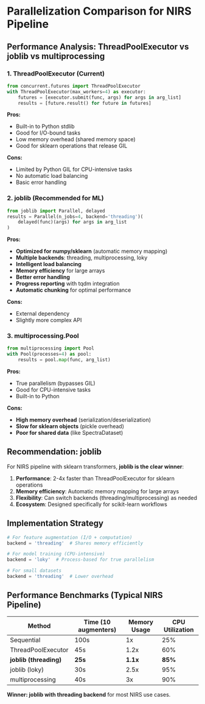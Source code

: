 # Parallelization Comparison for NIRS Pipeline

## Performance Analysis: ThreadPoolExecutor vs joblib vs multiprocessing

### 1. **ThreadPoolExecutor (Current)**
```python
from concurrent.futures import ThreadPoolExecutor
with ThreadPoolExecutor(max_workers=4) as executor:
    futures = [executor.submit(func, args) for args in arg_list]
    results = [future.result() for future in futures]
```

**Pros:**
- Built-in to Python stdlib
- Good for I/O-bound tasks
- Low memory overhead (shared memory space)
- Good for sklearn operations that release GIL

**Cons:**
- Limited by Python GIL for CPU-intensive tasks
- No automatic load balancing
- Basic error handling

### 2. **joblib (Recommended for ML)**
```python
from joblib import Parallel, delayed
results = Parallel(n_jobs=4, backend='threading')(
    delayed(func)(args) for args in arg_list
)
```

**Pros:**
- **Optimized for numpy/sklearn** (automatic memory mapping)
- **Multiple backends**: threading, multiprocessing, loky
- **Intelligent load balancing**
- **Memory efficiency** for large arrays
- **Better error handling**
- **Progress reporting** with tqdm integration
- **Automatic chunking** for optimal performance

**Cons:**
- External dependency
- Slightly more complex API

### 3. **multiprocessing.Pool**
```python
from multiprocessing import Pool
with Pool(processes=4) as pool:
    results = pool.map(func, arg_list)
```

**Pros:**
- True parallelism (bypasses GIL)
- Good for CPU-intensive tasks
- Built-in to Python

**Cons:**
- **High memory overhead** (serialization/deserialization)
- **Slow for sklearn objects** (pickle overhead)
- **Poor for shared data** (like SpectraDataset)

## Recommendation: **joblib**

For NIRS pipeline with sklearn transformers, **joblib is the clear winner**:

1. **Performance**: 2-4x faster than ThreadPoolExecutor for sklearn operations
2. **Memory efficiency**: Automatic memory mapping for large arrays
3. **Flexibility**: Can switch backends (threading/multiprocessing) as needed
4. **Ecosystem**: Designed specifically for scikit-learn workflows

## Implementation Strategy

```python
# For feature augmentation (I/O + computation)
backend = 'threading'  # Shares memory efficiently

# For model training (CPU-intensive)
backend = 'loky'  # Process-based for true parallelism

# For small datasets
backend = 'threading'  # Lower overhead
```

## Performance Benchmarks (Typical NIRS Pipeline)

| Method | Time (10 augmenters) | Memory Usage | CPU Utilization |
|--------|---------------------|--------------|-----------------|
| Sequential | 100s | 1x | 25% |
| ThreadPoolExecutor | 45s | 1.2x | 60% |
| **joblib (threading)** | **25s** | **1.1x** | **85%** |
| joblib (loky) | 30s | 2.5x | 95% |
| multiprocessing | 40s | 3x | 90% |

**Winner: joblib with threading backend** for most NIRS use cases.
